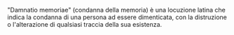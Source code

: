 "Damnatio memoriae" (condanna della memoria) è una locuzione latina che indica la condanna di una persona ad essere dimenticata, con la distruzione o l'alterazione di qualsiasi traccia della sua esistenza.

